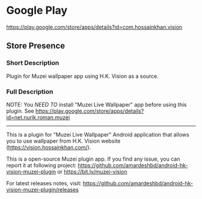 # Google Play
https://play.google.com/store/apps/details?id=com.hossainkhan.vision

## Store Presence

### Short Description
Plugin for Muzei wallpaper app using H.K. Vision as a source.

### Full Description
NOTE: You *NEED TO* install "Muzei Live Wallpaper" app before using this plugin. See https://play.google.com/store/apps/details?id=net.nurik.roman.muzei

----

This is a plugin for "Muzei Live Wallpaper" Android application that allows you to use wallpaper from H.K. Vision website (https://vision.hossainkhan.com/).

This is a open-source Muzei plugin app. If you find any issue, you can report it at following project:
https://github.com/amardeshbd/android-hk-vision-muzei-plugin or https://bit.ly/muzei-vision

For latest releases notes, visit:
https://github.com/amardeshbd/android-hk-vision-muzei-plugin/releases
